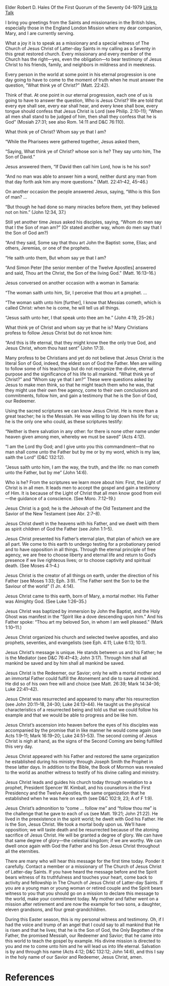 Elder Robert D. Hales
Of the First Quorum of the Seventy
04-1979
[Link to Talk](https://www.churchofjesuschrist.org/study/general-conference/1979/04/what-think-ye-of-christ-whom-say-ye-that-i-am?lang=eng)

I bring you greetings from the Saints and missionaries in the British Isles, especially those in the England London Mission where my dear companion, Mary, and I are currently serving.

What a joy it is to speak as a missionary and a special witness of The Church of Jesus Christ of Latter-day Saints in my calling as a Seventy in this great restored church. Every missionary and every member of the Church has the right—yes, even the obligation—to bear testimony of Jesus Christ to his friends, family, and neighbors in mildness and in meekness.

Every person in the world at some point in his eternal progression is one day going to have to come to the moment of truth when he must answer the question, “What think ye of Christ?” (Matt. 22:42).

Think of that. At one point in our eternal progression, each one of us is going to have to answer the question, Who is Jesus Christ? We are told that every eye shall see, every ear shall hear, and every knee shall bow, every tongue should confess that Jesus Christ is Lord (see Philip. 2:10–11); “When all men shall stand to be judged of him, then shall they confess that he is God” (Mosiah 27:31; see also Rom. 14:11 and D&C 76:110).

What think ye of Christ? Whom say ye that I am?

“While the Pharisees were gathered together, Jesus asked them,

“Saying, What think ye of Christ? whose son is he? They say unto him, The Son of David.”

Jesus answered them, “If David then call him Lord, how is he his son?

“And no man was able to answer him a word, neither durst any man from that day forth ask him any more questions.” (Matt. 22:41–42, 45–46.)

On another occasion the people answered Jesus, saying, “Who is this Son of man? …

“But though he had done so many miracles before them, yet they believed not on him.” (John 12:34, 37.)

Still yet another time Jesus asked his disciples, saying, “Whom do men say that I the Son of man am?” (Or stated another way, whom do men say that I the Son of God am?)

“And they said, Some say that thou art John the Baptist: some, Elias; and others, Jeremias, or one of the prophets.

“He saith unto them, But whom say ye that I am?

“And Simon Peter [the senior member of the Twelve Apostles] answered and said, Thou art the Christ, the Son of the living God.” (Matt. 16:13–16.)

Jesus conversed on another occasion with a woman in Samaria:

“The woman saith unto him, Sir, I perceive that thou art a prophet. …

“The woman saith unto him [further], I know that Messias cometh, which is called Christ: when he is come, he will tell us all things.

“Jesus saith unto her, I that speak unto thee am he.” (John 4:19, 25–26.)

What think ye of Christ and whom say ye that he is? Many Christians profess to follow Jesus Christ but do not know him:

“And this is life eternal, that they might know thee the only true God, and Jesus Christ, whom thou hast sent” (John 17:3).

Many profess to be Christians and yet do not believe that Jesus Christ is the literal Son of God, indeed, the eldest son of God the Father. Men are willing to follow some of his teachings but do not recognize the divine, eternal purpose and the significance of his life to all mankind. “What think ye of Christ?” and “Whom say ye that I am?” These were questions asked by Jesus to make men think, so that he might teach them who he was, that they might use their own free agency, come to their own conclusions and commitments, follow him, and gain a testimony that he is the Son of God, our Redeemer.

Using the sacred scriptures we can know Jesus Christ. He is more than a great teacher; he is the Messiah. He was willing to lay down his life for us; he is the only one who could, as these scriptures testify:

“Neither is there salvation in any other: for there is none other name under heaven given among men, whereby we must be saved” (Acts 4:12).

“I am the Lord thy God; and I give unto you this commandment—that no man shall come unto the Father but by me or by my word, which is my law, saith the Lord” (D&C 132:12).

“Jesus saith unto him, I am the way, the truth, and the life: no man cometh unto the Father, but by me” (John 14:6).

Who is he? From the scriptures we learn more about him: First, the Light of Christ is in all men. It leads men to accept the gospel and gain a testimony of Him. It is because of the Light of Christ that all men know good from evil—the guidance of a conscience. (See Moro. 7:12–19.)

Jesus Christ is a god; he is the Jehovah of the Old Testament and the Savior of the New Testament (see Abr. 2:7–8).

Jesus Christ dwelt in the heavens with his Father, and we dwelt with them as spirit children of God the Father (see John 1:1–5).

Jesus Christ presented his Father’s eternal plan, that plan of which we are all part. We come to this earth to undergo testing for a probationary period and to have opposition in all things. Through the eternal principle of free agency, we are free to choose liberty and eternal life and return to God’s presence if we live righteous lives; or to choose captivity and spiritual death. (See Moses 4:1–4.)

Jesus Christ is the creator of all things on earth, under the direction of his Father (see Moses 1:33; Eph. 3:9). “The Father sent the Son to be the Saviour of the world” (1 Jn. 4:14).

Jesus Christ came to this earth, born of Mary, a mortal mother. His Father was Almighty God. (See Luke 1:26–35.)

Jesus Christ was baptized by immersion by John the Baptist, and the Holy Ghost was manifest in the “Spirit like a dove descending upon him.” And his Father spoke: “Thou art my beloved Son, in whom I am well pleased.” (Mark 1:10–11.)

Jesus Christ organized his church and selected twelve apostles, and also prophets, seventies, and evangelists (see Eph. 4:11; Luke 6:13; 10:1).

Jesus Christ’s message is unique. He stands between us and his Father; he is the Mediator (see D&C 76:41–43; John 3:17). Through him shall all mankind be saved and by him shall all mankind be saved.

Jesus Christ is the Redeemer, our Savior; only he with a mortal mother and an immortal Father could fulfill the Atonement and die to save all mankind. He did so of his own free will and choice (see Matt. 26:39; Mark 14:34–36; Luke 22:41–42).

Jesus Christ was resurrected and appeared to many after his resurrection (see John 20:11–18, 24–30; Luke 24:13–44). He taught us the physical characteristics of a resurrected being and told us that we could follow his example and that we would be able to progress and be like him.

Jesus Christ’s ascension into heaven before the eyes of his disciples was accompanied by the promise that in like manner he would come again (see Acts 1:9–11; Mark 16:19–20; Luke 24:51–53). The second coming of Jesus Christ is nigh at hand, as the signs of the Second Coming are being fulfilled this very day.

Jesus Christ appeared with his Father and restored the same organization he established during his ministry through Joseph Smith the Prophet in these latter days. In addition to the Bible, the Book of Mormon was revealed to the world as another witness to testify of his divine calling and ministry.

Jesus Christ leads and guides his church today through revelation to a prophet, President Spencer W. Kimball, and his counselors in the First Presidency and the Twelve Apostles, the same organization that he established when he was here on earth (see D&C 102:9, 23; A of F 1:9).

Jesus Christ’s admonition to “come … follow me” and “follow thou me” is the challenge that he gave to each of us (see Matt. 19:21; John 21:22). He lived in the preexistence in the spirit world; he dwelt with God his Father. He is the Son, Jesus Christ. We took a mortal body upon us. We’ll have opposition; we will taste death and be resurrected because of the atoning sacrifice of Jesus Christ. He will be granted a degree of glory. We can have that same degree of glory—the celestial kingdom; if we are worthy. We can dwell once again with God the Father and his Son Jesus Christ throughout all the eternities.

There are many who will hear this message for the first time today. Ponder it carefully. Contact a member or a missionary of The Church of Jesus Christ of Latter-day Saints. If you have heard the message before and the Spirit bears witness of its truthfulness and touches your heart, come back to activity and fellowship in The Church of Jesus Christ of Latter-day Saints. If you are a young man or young woman or retired couple and the Spirit bears witness to you that you should go on a mission to declare this message to the world, make your commitment today. My mother and father went on a mission after retirement and are now the example for two sons, a daughter, eleven grandsons, and four great-grandchildren.

During this Easter season, this is my personal witness and testimony. Oh, if I had the voice and trump of an angel that I could say to all mankind that He is risen and that he lives; that he is the Son of God, the Only Begotten of the Father, the promised Messiah, our Redeemer and Savior; that he came into this world to teach the gospel by example. His divine mission is directed to you and me to come unto him and he will lead us into life eternal. Salvation is by and through his name (Acts 4:12; D&C 132:12; John 14:6), and this I say in the holy name of our Savior and Redeemer, Jesus Christ, amen.

# References
